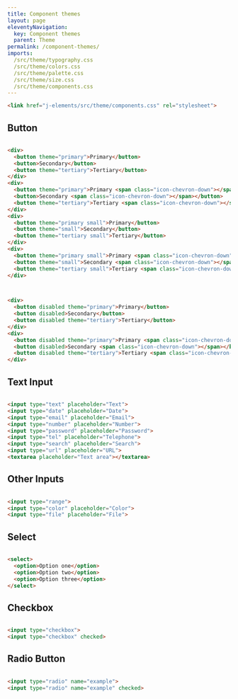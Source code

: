 ```yaml
---
title: Component themes
layout: page
eleventyNavigation:
  key: Component themes
  parent: Theme
permalink: /component-themes/
imports:
  /src/theme/typography.css
  /src/theme/colors.css
  /src/theme/palette.css
  /src/theme/size.css
  /src/theme/components.css
---
```


```html
<link href="j-elements/src/theme/components.css" rel="stylesheet">
```

<style>
render-example,
render-example > div {
  display: flex;
  flex-wrap: wrap;
  gap: 1rem;
}
</style>

## Button
<render-example></render-example>
```html
<div>
  <button theme="primary">Primary</button>
  <button>Secondary</button>
  <button theme="tertiary">Tertiary</button>
</div>
<div>
  <button theme="primary">Primary <span class="icon-chevron-down"></span></button>
  <button>Secondary <span class="icon-chevron-down"></span></button>
  <button theme="tertiary">Tertiary <span class="icon-chevron-down"></span></button>
</div>
<div>
  <button theme="primary small">Primary</button>
  <button theme="small">Secondary</button>
  <button theme="tertiary small">Tertiary</button>
</div>
<div>
  <button theme="primary small">Primary <span class="icon-chevron-down"></span></button>
  <button theme="small">Secondary <span class="icon-chevron-down"></span></button>
  <button theme="tertiary small">Tertiary <span class="icon-chevron-down"></span></button>
</div>
```

<render-example></render-example>
```html

<div>
  <button disabled theme="primary">Primary</button>
  <button disabled>Secondary</button>
  <button disabled theme="tertiary">Tertiary</button>
</div>
<div>
  <button disabled theme="primary">Primary <span class="icon-chevron-down"></span></button>
  <button disabled>Secondary <span class="icon-chevron-down"></span></button>
  <button disabled theme="tertiary">Tertiary <span class="icon-chevron-down"></span></button>
</div>
```

## Text Input
<render-example></render-example>
```html
<input type="text" placeholder="Text">
<input type="date" placeholder="Date">
<input type="email" placeholder="Email">
<input type="number" placeholder="Number">
<input type="password" placeholder="Password">
<input type="tel" placeholder="Telephone">
<input type="search" placeholder="Search">
<input type="url" placeholder="URL">
<textarea placeholder="Text area"></textarea>
```

## Other Inputs
<render-example></render-example>
```html
<input type="range">
<input type="color" placeholder="Color">
<input type="file" placeholder="File">
```

## Select
<render-example></render-example>
```html
<select>
  <option>Option one</option>
  <option>Option two</option>
  <option>Option three</option>
</select>
```

## Checkbox
<render-example></render-example>
```html
<input type="checkbox">
<input type="checkbox" checked>
```

## Radio Button
<render-example></render-example>
```html
<input type="radio" name="example">
<input type="radio" name="example" checked>
```
